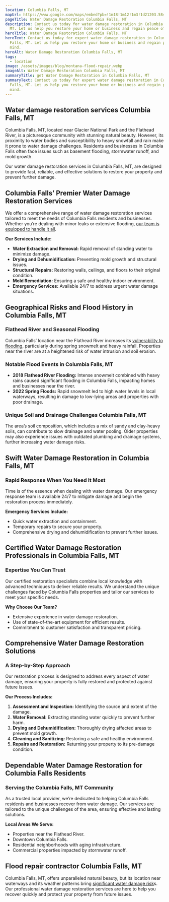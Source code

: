 ```yaml
---
location: Columbia Falls, MT
mapUrl: https://www.google.com/maps/embed?pb=!1m18!1m12!1m3!1d21203.584923717983!2d-114.21252551665144!3d48.371127503596135!2m3!1f0!2f0!3f0!3m2!1i1024!2i768!4f13.1!3m3!1m2!1s0x53669b31e34a0a0d%3A0x5ae836ab071340b8!2sColumbia%20Falls%2C%20MT%2059912!5e0!3m2!1sen!2sus!4v1735700863583!5m2!1sen!2sus
pageTitle: Water Damage Restoration Columbia Falls, MT
description: Contact us today for water damage restoration in Columbia Falls,
  MT. Let us help you restore your home or business and regain peace of mind.
heroTitle: Water Damage Restoration Columbia Falls, MT
heroText: Contact us today for expert water damage restoration in Columbia
  Falls, MT. Let us help you restore your home or business and regain peace of
  mind.
heroAlt: Water Damage Restoration Columbia Falls, MT
tags:
  - location
image: /assets/images/blog/montana-flood-repair.webp
imageAlt: Water Damage Restoration Columbia Falls, MT
summaryTitle: get Water Damage Restoration in Columbia Falls, MT
summaryText: Contact us today for expert water damage restoration in Columbia
  Falls, MT. Let us help you restore your home or business and regain peace of
  mind.
---
```

## Water damage restoration services Columbia Falls, MT

Columbia Falls, MT, located near Glacier National Park and the Flathead River, is a picturesque community with stunning natural beauty. However, its proximity to water bodies and susceptibility to heavy snowfall and rain make it prone to water damage challenges. Residents and businesses in Columbia Falls often face issues such as basement flooding, stormwater runoff, and mold growth.

Our water damage restoration services in Columbia Falls, MT, are designed to provide fast, reliable, and effective solutions to restore your property and prevent further damage.

## Columbia Falls’ Premier Water Damage Restoration Services

We offer a comprehensive range of water damage restoration services tailored to meet the needs of Columbia Falls residents and businesses. Whether you’re dealing with minor leaks or extensive flooding, [our team is equipped to handle it all](/blog/the-ultimate-guide-to-water-damage-removal-in-montana:-what-every-homeowner-needs-to-know/).

**Our Services Include:**

* **Water Extraction and Removal:** Rapid removal of standing water to minimize damage.
* **Drying and Dehumidification:** Preventing mold growth and structural issues.
* **Structural Repairs:** Restoring walls, ceilings, and floors to their original condition.
* **Mold Remediation:** Ensuring a safe and healthy indoor environment.
* **Emergency Services:** Available 24/7 to address urgent water damage situations.

## Geographical Risks and Flood History in Columbia Falls, MT

### Flathead River and Seasonal Flooding

Columbia Falls’ location near the Flathead River increases its [vulnerability to floodin](/blog/top-5-reasons-to-act-quickly-on-water-damage-in-montana-homes/)g, particularly during spring snowmelt and heavy rainfall. Properties near the river are at a heightened risk of water intrusion and soil erosion.

### Notable Flood Events in Columbia Falls, MT

* **2018 Flathead River Flooding:** Intense snowmelt combined with heavy rains caused significant flooding in Columbia Falls, impacting homes and businesses near the river.
* **2022 Spring Floods:** Rapid snowmelt led to high water levels in local waterways, resulting in damage to low-lying areas and properties with poor drainage.

### Unique Soil and Drainage Challenges Columbia Falls, MT

The area’s soil composition, which includes a mix of sandy and clay-heavy soils, can contribute to slow drainage and water pooling. Older properties may also experience issues with outdated plumbing and drainage systems, further increasing water damage risks.

## Swift Water Damage Restoration in Columbia Falls, MT

### Rapid Response When You Need It Most

Time is of the essence when dealing with water damage. Our emergency response team is available 24/7 to mitigate damage and begin the restoration process immediately.

**Emergency Services Include:**

* Quick water extraction and containment.
* Temporary repairs to secure your property.
* Comprehensive drying and dehumidification to prevent further issues.

## Certified Water Damage Restoration Professionals in Columbia Falls, MT

### Expertise You Can Trust

Our certified restoration specialists combine local knowledge with advanced techniques to deliver reliable results. We understand the unique challenges faced by Columbia Falls properties and tailor our services to meet your specific needs.

**Why Choose Our Team?**

* Extensive experience in water damage restoration.
* Use of state-of-the-art equipment for efficient results.
* Commitment to customer satisfaction and transparent pricing.

## Comprehensive Water Damage Restoration Solutions

### A Step-by-Step Approach

Our restoration process is designed to address every aspect of water damage, ensuring your property is fully restored and protected against future issues.

**Our Process Includes:**

1. **Assessment and Inspection:** Identifying the source and extent of the damage.
2. **Water Removal:** Extracting standing water quickly to prevent further harm.
3. **Drying and Dehumidification:** Thoroughly drying affected areas to prevent mold growth.
4. **Cleaning and Sanitizing:** Restoring a safe and healthy environment.
5. **Repairs and Restoration:** Returning your property to its pre-damage condition.

## Dependable Water Damage Restoration for Columbia Falls Residents

### Serving the Columbia Falls, MT Community

As a trusted local provider, we’re dedicated to helping Columbia Falls residents and businesses recover from water damage. Our services are tailored to the unique challenges of the area, ensuring effective and lasting solutions.

**Local Areas We Serve:**

* Properties near the Flathead River.
* Downtown Columbia Falls.
* Residential neighborhoods with aging infrastructure.
* Commercial properties impacted by stormwater runoff.

## Flood repair contractor Columbia Falls, MT

Columbia Falls, MT, offers unparalleled natural beauty, but its location near waterways and its weather patterns bring [significant water damage risk](/blog/how-montana's-climate-affects-water-damage/)s. Our professional water damage restoration services are here to help you recover quickly and protect your property from future issues.
